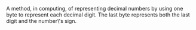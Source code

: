 A method, in computing, of representing decimal numbers by using one
byte to represent each decimal digit. The last byte represents both the
last digit and the number\\'s sign.

